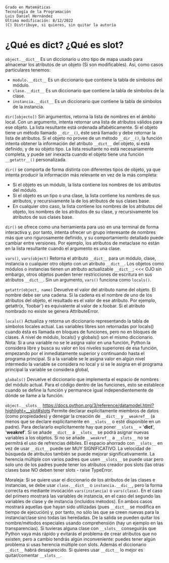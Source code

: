 
```
Grado en Matemáticas
Tecnología de la Programación
Luis Daniel Hernández
Última modificación: 8/12/2022
(C) Distribuye, si quieres, sin quitar la autoría
```

¿Qué es __dict__? ¿Qué es __slot__?
======


`object.__dict__` Es un diccionario u otro tipo de mapa usado para almacenar los atributos de un objeto (Si son
modificables). Así, como casos particulares tenemos:

* `modulo.__dict__` Es un diccionario que contiene la tabla de símbolos del módulo.
* `clase.__dict__` Es un diccionario que contiene la tabla de símbolos de la clase.
* `instancia.__dict__` Es un diccionario que contiene la tabla de símbolos de la instancia.

`dir([objecto])` Sin argumentos, retorna la lista de nombres en el ámbito local.
Con un argumento, intenta retornar una lista de atributos válidos para ese objeto.
La lista resultante está ordenada alfabéticamente.
Si el objeto tiene un método llamado `__dir__()`, éste será llamado y debe retornar la lista de atributos.
Si el objeto no provee de un método `__dir__()`, la función intenta obtener la información del atributo `__dict__` del
objeto, si está definido, y de su objeto tipo. La lista resultante no está necesariamente completa,
y puede ser inexacta cuando el objeto tiene una función `__getattr__()` personalizada.

`dir()` se comporta de forma distinta con diferentes tipos de objeto, ya que intenta producir la información más
relevante en vez de la más completa:

* Si el objeto es un módulo, la lista contiene los nombres de los atributos del módulo.
* Si el objeto es un tipo o una clase, la lista contiene los nombres de sus atributos, y recursivamente la de los
    atributos de sus clases base.
* En cualquier otro caso, la lista contiene los nombres de los atributos del objeto, los nombres de los atributos
    de su clase, y recursivamente los atributos de sus clases base.

 `dir()` se ofrece como una herramienta para uso en una terminal de forma interactiva y, por tanto, intenta ofrecer un
 grupo  interesante de nombres más que  uno rigurosamente definido, y su comportamiento detallado puede cambiar
 entre versiones. Por ejemplo, los atributos de metaclase no están en la lista resultante cuando el argumento es una clase.

`vars()`, `vars(object)`
Retorna el atributo `__dict__` para un módulo, clase, instancia o cualquier otro objeto con un atributo `__dict__`.
Los objetos como módulos o instancias tienen un atributo actualizable `__dict__`; <<< OJO
sin embargo, otros objetos pueden tener restricciones de escritura en sus atributos `__dict__`.
Sin un argumento, `vars()` funciona como `locals()`.

`getattr(object, name)`
Devuelve el valor del atributo name del objeto. El nombre debe ser una cadena. Si la cadena es el nombre de uno
de los atributos del objeto, el resultado es el valor de ese atributo.
Por ejemplo, getattr(x, 'foobar') es equivalente al valor de x.foobar.
Si el atributo nombrado no existe se genera AttributeError.

`locals()`
Actualiza y retorna un diccionario representando la tabla de símbolos locales actual.
Las variables libres son retornadas por locals() cuando ésta es llamada en bloques de funciones, pero no en bloques de clases.
A nivel de módulo, locals() y globals() son el mismo diccionario.
Nota: Si a una variable no se le asigna valor en una función, Python la considera libre y busca su valor en los niveles
superiores de esa función, empezando por el inmediatamente superior y continuando hasta el programa principal.
Si a la variable se le asigna valor en algún nivel intermedio la variable se considera no local y si se le asigna
en el programa principal la variable se considera global,

`globals()`
Devuelve el diccionario que implementa el espacio de nombres del módulo actual.
Para el código dentro de las funciones, esto se establece cuando se define la función y permanece igual
independientemente de dónde se llame a la función.

`object.__slots__` https://docs.python.org/3/reference/datamodel.html?highlight=__slot#slots
Permite declarar explícitamente miembros de datos (como propiedades) y denegar la creación de `__dict__` y `__weakref__`
(a menos que se declare explícitamente en `__slots__` o esté disponible en un padre).
Para declararlo explícitamente hay que poner `__slots__` = '__dict__', '__weakref__'.
Si se añade `__dict__` a `__slots__` se podrá asignar nuevas variables a los objetos.
Si no se añade `__weakref__` a `__slots__` no se permitrá el uso de refrencias débiles.
El espacio ahorrado con `__slots__` en vez de usar `__dict__` puede ser MUY SIGNIFICATIVO.
La velocidad de búsqueda de atributos también se puede mejorar significativamente.
La herencia múltiple con varios padres que usen `__slots__` se puede usar pero solo uno de los padres puede tener los
atributos creador pos slots (las otras clases base NO deben tener slots - raise TypeError.


Moraleja:
Si se quiere usar el diccionario de los atributos de las clases e instancias, se debe usar `clase.__dict__` o
`instancia.__dic__`, pero la forma correcta es mediante invocación `vars(instancia)` o `vars(clase)`.
En el caso del primero mostrará las variables de instancia, en el caso del segundo las variables de clase y de
instancia (incluidos métodos). En ambos casos mostrará aquellas que hayan sido utilizadas (pues `__dict__` se modifica en
tiempo de ejecución) y, por tanto, no sólo las que se creen nuevas para la instancia/clase sino todas las heredadas.
De la salida se pueden quitar los nombre/métodos especiales usando comprehensión (hay un ejemplo en las transparencias).
Si tuvieras alguna clase con `__slots__` conseguirás que Python vaya más rápido y evitarás el problema de crear atributos
que no existen; pero a cambio tendrás algún inconveniente: puedes tener algún problema si usas herencia múltiple con
slots. Además el diccionario `__dict__` habrá desaparecido. Si quieres usar `__dict__` lo mejor es quitar/comentar `__slots__`.

